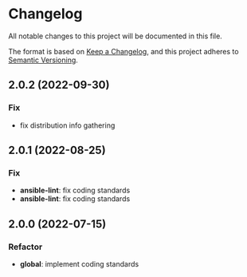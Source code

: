 # Changelog
All notable changes to this project will be documented in this file.

The format is based on [Keep a Changelog](https://keepachangelog.com/en/1.0.0/),
and this project adheres to [Semantic Versioning](https://semver.org/spec/v2.0.0.html).

## 2.0.2 (2022-09-30)

### Fix

- fix distribution info gathering

## 2.0.1 (2022-08-25)

### Fix

- **ansible-lint**: fix coding standards
- **ansible-lint**: fix coding standards

## 2.0.0 (2022-07-15)

### Refactor

- **global**: implement coding standards
